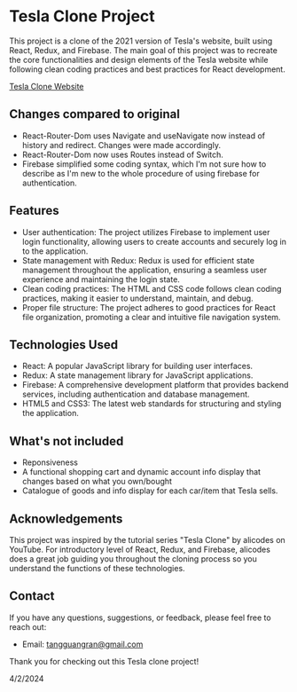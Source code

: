# Tesla Clone Project

This project is a clone of the 2021 version of Tesla's website, built using React, Redux, and Firebase. The main goal of this project was to recreate the core functionalities and design elements of the Tesla website while following clean coding practices and best practices for React development.

[Tesla Clone Website](https://https://week-6-tesla-2021-clone.vercel.app/)

## Changes compared to original

- React-Router-Dom uses Navigate and useNavigate now instead of history and redirect. Changes were made accordingly.
- React-Router-Dom now uses Routes instead of Switch.
- Firebase simplified some coding syntax, which I'm not sure how to describe as I'm new to the whole procedure of using firebase for authentication.

## Features

- User authentication: The project utilizes Firebase to implement user login functionality, allowing users to create accounts and securely log in to the application.
- State management with Redux: Redux is used for efficient state management throughout the application, ensuring a seamless user experience and maintaining the login state.
- Clean coding practices: The HTML and CSS code follows clean coding practices, making it easier to understand, maintain, and debug.
- Proper file structure: The project adheres to good practices for React file organization, promoting a clear and intuitive file navigation system.

## Technologies Used

- React: A popular JavaScript library for building user interfaces.
- Redux: A state management library for JavaScript applications.
- Firebase: A comprehensive development platform that provides backend services, including authentication and database management.
- HTML5 and CSS3: The latest web standards for structuring and styling the application.

## What's not included

- Reponsiveness
- A functional shopping cart and dynamic account info display that changes based on what you own/bought
- Catalogue of goods and info display for each car/item that Tesla sells.

## Acknowledgements

This project was inspired by the tutorial series "Tesla Clone" by alicodes on YouTube. For introductory level of React, Redux, and Firebase, alicodes does a great job guiding you throughout the cloning process so you understand the functions of these technologies.

## Contact

If you have any questions, suggestions, or feedback, please feel free to reach out:

- Email: tangguangran@gmail.com

Thank you for checking out this Tesla clone project!

4/2/2024
